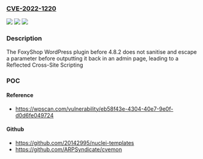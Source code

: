 ### [CVE-2022-1220](https://cve.mitre.org/cgi-bin/cvename.cgi?name=CVE-2022-1220)
![](https://img.shields.io/static/v1?label=Product&message=FoxyShop&color=blue)
![](https://img.shields.io/static/v1?label=Version&message=4.8.2%3C%204.8.2%20&color=brighgreen)
![](https://img.shields.io/static/v1?label=Vulnerability&message=CWE-79%20Cross-site%20Scripting%20(XSS)&color=brighgreen)

### Description

The FoxyShop WordPress plugin before 4.8.2 does not sanitise and escape a parameter before outputting it back in an admin page, leading to a Reflected Cross-Site Scripting

### POC

#### Reference
- https://wpscan.com/vulnerability/eb58f43e-4304-40e7-9e0f-d0d6fe049724

#### Github
- https://github.com/20142995/nuclei-templates
- https://github.com/ARPSyndicate/cvemon

